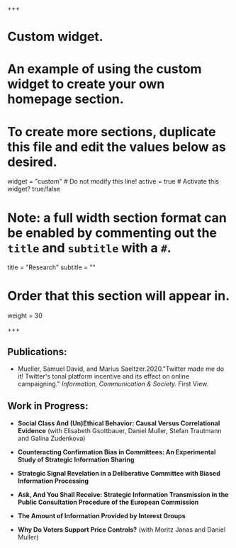 +++
# Custom widget.
# An example of using the custom widget to create your own homepage section.
# To create more sections, duplicate this file and edit the values below as desired.
widget = "custom"  # Do not modify this line!
active = true  # Activate this widget? true/false

# Note: a full width section format can be enabled by commenting out the `title` and `subtitle` with a `#`.
title = "Research"
subtitle = ""

# Order that this section will appear in.
weight = 30

+++  

## Publications:

* Mueller, Samuel David, and Marius Saeltzer.2020."Twitter made me do it! Twitter's tonal platform incentive and its effect on online campaigning." *Information, Communication & Society.* First View.

## Work in Progress:

* **Social Class And (Un)Ethical Behavior: Causal Versus Correlational Evidence** (with Elisabeth Gsottbauer, Daniel Muller, Stefan Trautmann and Galina Zudenkova)

* **Counteracting Confirmation Bias in Committees: An Experimental Study of Strategic Information Sharing**

* **Strategic Signal Revelation in a Deliberative Committee with Biased Information Processing**

* **Ask, And You Shall Receive: Strategic Information Transmission in the Public Consultation Procedure of the European Commission**

* **The Amount of Information Provided by Interest Groups**

* **Why Do Voters Support Price Controls?** (with Moritz Janas and Daniel Muller)
